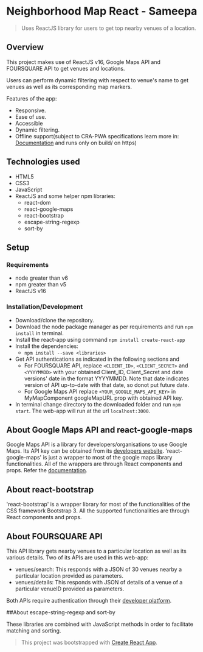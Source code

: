 # Neighborhood Map React - Sameepa

> Uses ReactJS library for users to get top nearby venues of a location.

## Overview

This project makes use of ReactJS v16, Google Maps API and FOURSQUARE API to get venues and locations.

Users can perform dynamic filtering with respect to venue's name to get venues as well as its corresponding map markers.

Features of the app: 
- Responsive.
- Ease of use.
- Accessible
- Dynamic filtering.
- Offline support(subject to CRA-PWA specifications learn more in: [Documentation](http://bit.ly/CRA-PWA) and runs only on build/ on https)

## Technologies used
- HTML5
- CSS3
- JavaScript
- ReactJS and some helper npm libraries:
    - react-dom
    - react-google-maps
    - react-bootstrap
    - escape-string-regexp
    - sort-by

## Setup

### Requirements
- node greater than v6
- npm greater than v5
- ReactJS v16

### Installation/Development
- Download/clone the repository.
- Download the node package manager as per requirements and run `npm install` in terminal.
- Install the react-app using command `npm install create-react-app`
- Install the dependencies:
    - `npm install --save <libraries>`
- Get API authentications as indicated in the following sections and
    - For FOURSQUARE API, replace `<CLIENT_ID>`, `<CLIENT_SECRET>` and `<YYYYMMDD>` with your obtained Client_ID, Client_Secret and date versions' date in the format YYYYMMDD. Note that date indicates version of API up-to-date with that date, so donot put future date.
    - For Google Maps API replace `<YOUR_GOOGLE_MAPS_API_KEY>` in MyMapComponent googleMapURL prop with obtained API key.
- In terminal change directory to the downloaded folder and run `npm start`. The web-app will run at the url `localhost:3000`.

## About Google Maps API and react-google-maps

Google Maps API is a library for developers/organisations to use Google Maps. Its API key can be obtained from its [developers website](https://cloud.google.com/maps-platform/).
'react-google-maps' is just a wrapper to most of the google maps library functionalities. All of the wrappers are through React components and props. Refer the [documentation](https://tomchentw.github.io/react-google-maps/).

## About react-bootstrap

'react-bootstrap' is a wrapper library for most of the functionalities of the CSS framework Bootstrap 3. All the supported functionalities are through React components and props.

## About FOURSQUARE API

This API library gets nearby venues to a particular location as well as its various details.
Two of its APIs are used in this web-app: 
- venues/search: This responds with a JSON of 30 venues nearby a particular location provided as parameters.
- venues/details: This responds with JSON of details of a venue of a particular venueID provided as parameters.

Both APIs require authentication through their [developer platform](https://developer.foursquare.com/).

##About escape-string-regexp and sort-by

These libraries are combined with JavaScript methods in order to facilitate matching and sorting.


> This project was bootstrapped with [Create React App](https://github.com/facebook/create-react-app).


